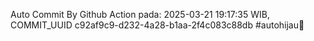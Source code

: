 Auto Commit By Github Action pada: 2025-03-21 19:17:35 WIB, COMMIT_UUID c92af9c9-d232-4a28-b1aa-2f4c083c88db #autohijau🗿
